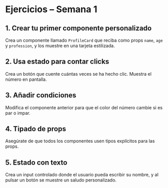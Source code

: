 # Ejercicios – Semana 1

## 1. Crear tu primer componente personalizado

Crea un componente llamado `ProfileCard` que reciba como props `name`, `age` y `profession`, y los muestre en una tarjeta estilizada.

## 2. Usa estado para contar clicks

Crea un botón que cuente cuántas veces se ha hecho clic. Muestra el número en pantalla.

## 3. Añadir condiciones

Modifica el componente anterior para que el color del número cambie si es par o impar.

## 4. Tipado de props

Asegúrate de que todos los componentes usen tipos explícitos para las props.

## 5. Estado con texto

Crea un input controlado donde el usuario pueda escribir su nombre, y al pulsar un botón se muestre un saludo personalizado.
